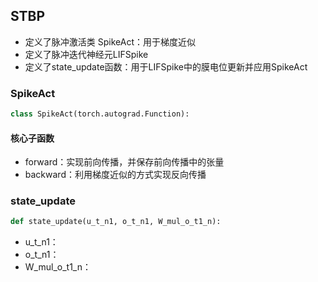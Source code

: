 ## STBP
- 定义了脉冲激活类 SpikeAct：用于梯度近似
- 定义了脉冲迭代神经元LIFSpike
- 定义了state_update函数：用于LIFSpike中的膜电位更新并应用SpikeAct

### **SpikeAct**

```python
class SpikeAct(torch.autograd.Function):
```
#### 核心子函数

- forward：实现前向传播，并保存前向传播中的张量
- backward：利用梯度近似的方式实现反向传播

### **state_update**

```python
def state_update(u_t_n1, o_t_n1, W_mul_o_t1_n):
```
- u_t_n1：
- o_t_n1：
- W_mul_o_t1_n：
